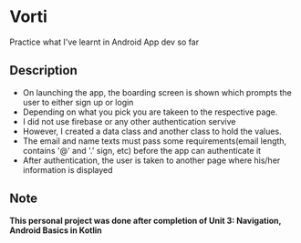 # Vorti
Practice what I've learnt in Android App dev so far

## Description
- On launching the app, the boarding screen is shown which prompts the user to either sign up or login
- Depending on what you pick you are takeen to the respective page.
- I did not use firebase or any other authentication servive 
- However, I created a data class and another class to hold the values.
- The email and name texts must pass some requirements(email length, contains '@' and '.' sign, etc) before the app can authenticate it
- After authentication, the user is taken to another page where his/her information is displayed

## Note
**This personal project was done after completion of Unit 3: Navigation, Android Basics in Kotlin**
